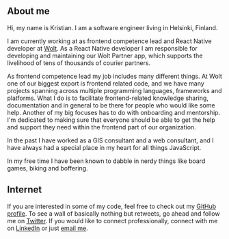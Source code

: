## About me

Hi, my name is Kristian. I am a software engineer living in Helsinki, Finland.

I am currently working at as frontend competence lead and React Native developer at [Wolt](https://wolt.com/).
As a React Native developer I am responsible for developing and maintaining our Wolt Partner app, which supports the livelihood of tens of thousands of courier partners.

As frontend competence lead my job includes many different things. At Wolt one of our biggest export is frontend related code, and we have many projects spanning across multiple programming languages, frameworks and platforms. What I do is to facilitate frontend-related knowledge sharing, documentation and in general to be there for people who would like some help. Another of my big focuses has to do with onboarding and mentorship. I'm dedicated to making sure that everyone should be able to get the help and support they need within the frontend part of our organization.

In the past I have worked as a GIS consultant and a web consultant, and I have always had a special place in my heart for all things JavaScript.

In my free time I have been known to dabble in nerdy things like board games, biking and boffering.

## Internet

If you are interested in some of my code, feel free to check out my [GitHub profile](https://github.com/Sakarisson/).
To see a wall of basically nothing but retweets, go ahead and follow me on [Twitter](https://twitter.com/ksakarisson).
If you would like to connect professionally, connect with me on [LinkedIn](https://www.linkedin.com/in/kristiansakarisson/) or just [email me](mailto:kristian@sakarisson.com).

